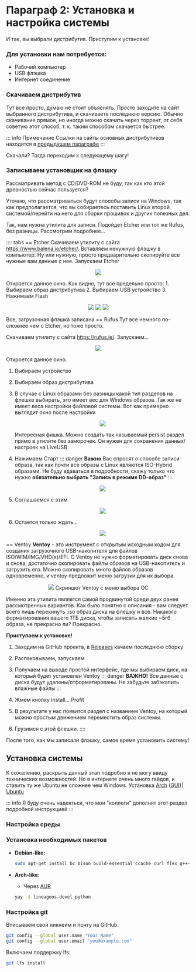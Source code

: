 # Параграф 2: Установка и настройка системы
И так, вы выбрали дистрибутив. Приступим к установке!


### Для установки нам потребуется:
- Рабочий компьютер
- USB флэшка
- Интернет соединение


### Скачиваем дистрибутив
Тут все просто, думаю не стоит объяснять. Просто заходите на сайт выбранного дистрибутива, и скачиваете последнюю версию. Обычно скачивание прямое, но иногда можно скачать через торрент, от себя советую этот способ, т. к. таким способом скачается быстрее. 

::: info Примечание
Ссылки на сайты основных дистрибутивов находятся в [предыдущем параграфе](c1p1.md)
:::

Скачали? Тогда переходим к следующему шагу!


### Записываем установщик на флэшку
Рассматривать метод с CD/DVD-ROM не буду, так как кто этой древностью сейчас пользуется?

Уточню, что рассматриваться будут способы записи на Windows, так как предполагается, что вы собираетесь поставить Linux второй системой/перейти на него для сборки прошивок и других полезных дел.

Так, нам нужна утилита для записи. Подойдет Etcher или тот же Rufus, без разницы. Рассмотрим подробнее...

:::: tabs
== Etcher
Скачиваем утилиту с сайта https://www.balena.io/etcher/. Вставляем ненужную флэшку в компьютер. Ну или нужную, просто предварительно скопируйте все нужные вам данные с нее. Запускаем Etcher

<p align="center">
  <img src="../Chapter1/images/1.png"/>
</p>

Откроется данное окно. Как видно, тут все предельно просто:
    1. Выбираем образ дистрибутива
    2. Выбираем USB устройство
    3. Нажимаем Flash

<p align="center">
  <img src="../Chapter1/images/2.png"/>
  <img src="../Chapter1/images/3.png"/>
  <img src="../Chapter1/images/4.png"/>
</p>


Все, загрузочная флэшка записана
== Rufus
Тут все немного по-сложнее чем с Etcher, но тоже просто.

Скачиваем утилиту с сайта https://rufus.ie/. Запускаем...

<p align="center">
  <img src="../Chapter1/images/5.png"/>
</p>

Откроется данное окно.

1. Выбираем устройство
2. Выбираем образ дистрибутива
3. В случае с Linux образами без разницы какой тип разделов на флешке выбирать, это имеет вес для Windows образов. Так же не имеет веса настройки файловой системы.
    Вот как примерно выглядит окно после настройки
    <p align="center">
      <img src="../Chapter1/images/6.png"/>
    </p>
    Интересная фишка. Можно создать так называемый persist раздел прямо в утилите без заморочек. Он нужен для сохранения данных/настроек на LiveUSB

4. Нажимаем Старт
   ::: danger **Важно**
   Вас спросят о способе записи образа, так как почти все образы с Linux являются ISO-Hybrid образами. Не буду вдаваться в подробности, скажу только что нужно **обязательно выбрать "Запись в режиме DD-образ"**
   :::

   <p align="center">
      <img src="../Chapter1/images/7.png"/>
   </p>
   
5. Соглашаемся с этим
   <p align="center">
      <img src="../Chapter1/images/8.png"/>
   </p>

6. Остается только ждать...
   <p align="center">
      <img src="../Chapter1/images/9.png"/>
   </p>
== Ventoy
**Ventoy** - это инструмент с открытым исходным кодом для создания загрузочного USB-накопителя для файлов ISO/WIM/IMG/VHD(x)/EFI.
С Ventoy не нужно форматировать диск снова и снова, достаточно скопировать файлы образов на USB-накопитель и загрузить его. Можно скопировать много файлов образов одновременно, и ventoy предложит меню загрузки для их выбора.
<p align="center">
  <img src="../Chapter1/images/16.png"/>
  Скриншот Ventoy с меню выбора ОС
</p>

Именно эта утилита является самой продвинутой среди двух ранее рассмотренных вариантов. Как было понятно с описания - вам следует всего лишь перекинуть .iso образ диска на флешку и все. Никакого форматирования вашего 1ТБ диска, чтобы записать жалкие ~5гб образа, не прекрасно ли? Прекрасно.

**Приступаем к установке!**

1. Заходим на GitHub проекта, в [Releases](https://github.com/ventoy/Ventoy/releases/) качаем последнюю сборку
2. Распаковываем, запускаем
3. Получаем на выходе простой интерфейс, где мы выбираем диск, на который будет установлен Ventoy
::: danger **ВАЖНО!**
Все данные с диска будут удалены/отформатированы. Не забудьте забэкапить влажные файлы
:::

4. Жмем кнопку Install... Profit
5. В результате у нас появится раздел с названием Ventoy, на который можно простым движением переместить образ системы.
6. Грузимся с этой флешки. 
::::

После того, как мы записали флэшку, самое время установить систему!

## Установка системы

К сожалению, раскрыть данный этап подробно я не могу ввиду технических возможностей. Но в интернете очень много гайдов, и ставить ту же Ubuntu не сложнее чем Windows. Установка [Arch](https://wiki.archlinux.org/title/Installation_guide) ([GUI](https://archlinuxgui.in/tutorials.html))| [Ubuntu](https://help.ubuntu.ru/wiki/ubuntu_install)

::: info
Я буду очень надеяться, что мои "коллеги" дополнят этот раздел подробной инструкцией
:::

### Настройка среды

### Установка необходимых пакетов

- **Debian-like:**
	```bash
	sudo apt-get install bc bison build-essential ccache curl flex g++-multilib gcc-multilib git git-lfs gnupg gperf imagemagick lib32ncurses5-dev lib32readline-dev lib32z1-dev libelf-dev liblz4-tool libncurses5 libncurses5-dev libsdl1.2-dev libssl-dev libxml2 libxml2-utils lzop pngcrush rsync schedtool squashfs-tools xsltproc zip zlib1g-dev repo
	```
	
- **Arch-like:**
   * Через [AUR](https://github.com/Jguer/yay#installation)

   ```bash
   yay -S lineageos-devel python
   ```

### Настройка git
Вписываем свой никнейм и почту на GitHub:

```bash
git config --global user.name "Your Name"
git config --global user.email "you@example.com"
```

Включаем поддержку lfs:

```bash
git lfs install
```

